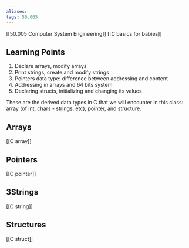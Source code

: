 ```yaml
---
aliases: 
tags: 50.005
---
```

[[50.005 Computer System Engineering]]
[[C basics for babies]]

## Learning Points
1.  Declare arrays, modify arrays
2.  Print strings, create and modify strings 
3.  Pointers data type: difference between addressing and content 
4.  Addressing in arrays and 64 bits system
5.  Declaring structs, initializing and changing its values

These are the derived data types in C that we will encounter in this class: array (of int, chars - strings, etc), pointer, and structure.

## Arrays
[[C array]]

## Pointers
[[C pointer]]

## 3Strings
[[C string]]

## Structures
[[C struct]]